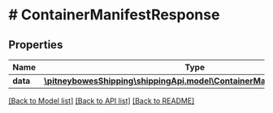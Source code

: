 # # ContainerManifestResponse

## Properties

Name | Type | Description | Notes
------------ | ------------- | ------------- | -------------
**data** | [**\pitneybowesShipping\shippingApi.model\ContainerManifestResponseData**](ContainerManifestResponseData.md) |  | [optional] 

[[Back to Model list]](../../README.md#documentation-for-models) [[Back to API list]](../../README.md#documentation-for-api-endpoints) [[Back to README]](../../README.md)


